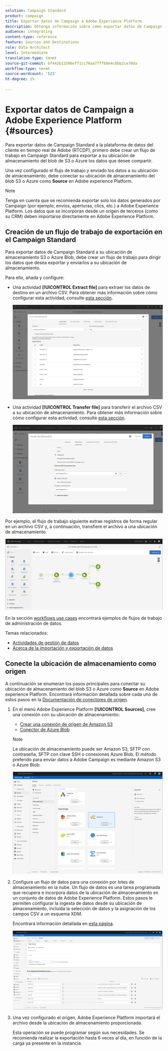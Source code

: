 ```yaml
---
solution: Campaign Standard
product: campaign
title: Exportar datos de Campaign a Adobe Experience Platform
description: Obtenga información sobre cómo exportar datos de Campaign Standard a Adobe Experience Platform.
audience: integrating
content-type: reference
feature: Sources and Destinations
role: Data Architect
level: Intermediate
translation-type: tm+mt
source-git-commit: bf442b12506ef71cc76aa7fffb0e4c8bb2ce70da
workflow-type: tm+mt
source-wordcount: '523'
ht-degree: 1%

---
```



# Exportar datos de Campaign a Adobe Experience Platform {#sources}

Para exportar datos de Campaign Standard a la plataforma de datos del cliente en tiempo real de Adobe (RTCDP), primero debe crear un flujo de trabajo en Campaign Standard para exportar a su ubicación de almacenamiento del blob de S3 o Azure los datos que desee compartir.

Una vez configurado el flujo de trabajo y enviado los datos a su ubicación de almacenamiento, debe conectar su ubicación de almacenamiento del blob S3 o Azure como **Source** en Adobe experience Platform.

>[!NOTE]

Tenga en cuenta que se recomienda exportar solo los datos generados por Campaign (por ejemplo, envíos, aperturas, clics, etc.) a Adobe Experience Platform. Los datos que se incorporan desde un origen de terceros (como su CRM) deben importarse directamente en Adobe Experience Platform.

## Creación de un flujo de trabajo de exportación en el Campaign Standard

Para exportar datos de Campaign Standard a su ubicación de almacenamiento S3 o Azure Blob, debe crear un flujo de trabajo para dirigir los datos que desea exportar y enviarlos a su ubicación de almacenamiento.

Para ello, añada y configure:

* Una actividad **[!UICONTROL Extract file]** para extraer los datos de destino en un archivo CSV. Para obtener más información sobre cómo configurar esta actividad, consulte [esta sección](../../automating/using/extract-file.md).

   ![](assets/rtcdp-extract-file.png)

* Una actividad **[!UICONTROL Transfer file]** para transferir el archivo CSV a su ubicación de almacenamiento. Para obtener más información sobre cómo configurar esta actividad, consulte [esta sección](../../automating/using/transfer-file.md).

   ![](assets/rtcdp-transfer-file.png)

Por ejemplo, el flujo de trabajo siguiente extrae registros de forma regular en un archivo CSV y, a continuación, transfiere el archivo a una ubicación de almacenamiento.

![](assets/aep-export.png)

En la sección [workflows use cases](../../automating/using/about-workflow-use-cases.md#management) encontrará ejemplos de flujos de trabajo de administración de datos.

Temas relacionados:

* [Actividades de gestión de datos](../../automating/using/about-data-management-activities.md)
* [Acerca de la importación y exportación de datos](../../automating/using/about-data-import-and-export.md)


## Conecte la ubicación de almacenamiento como origen

A continuación se enumeran los pasos principales para conectar su ubicación de almacenamiento del blob S3 o Azure como **Source** en Adobe experience Platform. Encontrará información detallada sobre cada uno de estos pasos en la [Documentación de conectores de origen](https://experienceleague.adobe.com/docs/experience-platform/sources/home.html).

1. En el menú Adobe Experience Platform **[!UICONTROL Sources]**, cree una conexión con su ubicación de almacenamiento:

   * [Crear una conexión de origen de Amazon S3](https://experienceleague.adobe.com/docs/experience-platform/sources/ui-tutorials/create/cloud-storage/s3.html)
   * [Conector de Azure Blob](https://experienceleague.adobe.com/docs/experience-platform/sources/connectors/cloud-storage/blob.html)

   >[!NOTE]
   >
   >La ubicación de almacenamiento puede ser Amazon S3, SFTP con contraseña, SFTP con clave SSH o conexiones Azure Blob. El método preferido para enviar datos a Adobe Campaign es mediante Amazon S3 o Azure Blob:

   ![](assets/rtcdp-connector.png)

1. Configure un flujo de datos para una conexión por lotes de almacenamiento en la nube. Un flujo de datos es una tarea programada que recupera e incorpora datos de la ubicación de almacenamiento en un conjunto de datos de Adobe Experience Platform. Estos pasos le permiten configurar la ingesta de datos desde su ubicación de almacenamiento, incluida la selección de datos y la asignación de los campos CSV a un esquema XDM.

   Encontrará información detallada en [esta página](https://experienceleague.adobe.com/docs/experience-platform/sources/ui-tutorials/dataflow/cloud-storage.html).

   ![](assets/rtcdp-map-xdm.png)

1. Una vez configurado el origen, Adobe Experience Platform importará el archivo desde la ubicación de almacenamiento proporcionada.

   Esta operación se puede programar según sus necesidades. Se recomienda realizar la exportación hasta 6 veces al día, en función de la carga ya presente en la instancia.
